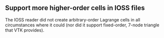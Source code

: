## Support more higher-order cells in IOSS files

The IOSS reader did not create arbitrary-order
Lagrange cells in all circumstances where it could
(nor did it support fixed-order, 7-node triangle that
VTK provides).
